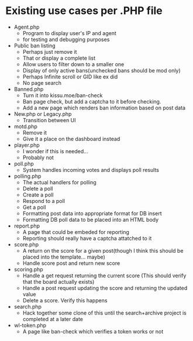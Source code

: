 # Existing use cases per .PHP file
- Agent.php
  - Program to display user's IP and agent 
  - for testing and debugging purposes
- Public ban listing
  - Perhaps just remove it
  - That or display a complete list
  - Allow users to filter down to a smaller one
  - Display of only active bans(unchecked bans should be mod only)
  - Perhaps Infinite scroll or GID like ex did
  - No page search
- Banned.php
  - Turn it into kissu.moe/ban-check 
  - Ban page check, but add a captcha to it before checking.
  - Add a new page which renders ban information based on post data
- New.php or Legacy.php
  - Transition between UI
- motd.php
  - Remove it
  - Give it a place on the dashboard instead
- player.php
  - I wonder if this is needed...
  - Probably not
- poll.php
  -  System handles incoming votes and displays poll results
- polling.php
  - The actual handlers for polling
  - Delete a poll
  - Create a poll
  - Respond to a poll
  - Get a poll
  - Formatting post data into appropriate format for DB insert
  - Formatting DB poll data to be placed into an HTML body
- report.php
  - A page that could be embeded for reporting
  - Reporting should really have a captcha attatched to it
- score.php
  - A return on the score for a given post(though I think this should be placed into the template... maybe)
  - Handle score post and return new score
- scoring.php
  - Handle a get request returning the current score (This should verify that the board actually exists)
  - Handle a post request updating the score and returning the updated value
  - Delete a score. Verify this happens 
- search.php
  - Hack together some clone of this until the search+archive project is completed at a later date
- wl-token.php
  - A page like ban-check which verifies a token works or not
